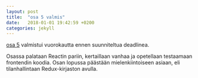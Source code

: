 ```yaml
---
layout: post
title:  "osa 5 valmis"
date:   2018-01-01 19:42:59 +0200
categories: jekyll 
---
```


[osa 5](osa5) valmistui vuorokautta ennen suunniteltua deadlinea.

Osassa palataan Reactin pariin, kertaillaan vanhaa ja opetellaan testaamaan frontendin koodia. Osan lopussa päästään mielenkiintoiseen asiaan, eli tilanhallintaan Redux-kirjaston avulla.
